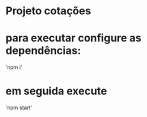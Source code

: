 # Projeto cotações

# para executar configure as dependências:
'npm i'

# em seguida execute
'npm start'